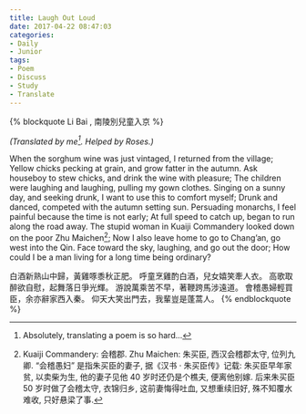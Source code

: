 ```yaml
---
title: Laugh Out Loud
date: 2017-04-22 08:47:03
categories:
- Daily
- Junior
tags:
- Poem
- Discuss
- Study
- Translate
---
```


{% blockquote Li Bai , 南陵別兒童入京 %}

*(Translated by me[^1]. Helped by Roses.)*

When the sorghum wine was just vintaged, I returned from the village;
Yellow chicks pecking at grain, and grow fatter in the autumn.
Ask houseboy to stew chicks, and drink the wine with pleasure;
The children were laughing and laughing, pulling my gown clothes.
Singing on a sunny day, and seeking drunk, I want to use this to comfort myself;
Drunk and danced, competed with the autumn setting sun.
Persuading monarchs, I feel painful because the time is not early;
At full speed to catch up, began to run along the road away.
The stupid woman in Kuaiji Commandery looked down on the poor Zhu Maichen[^2];
Now I also leave home to go to Chang’an, go west into the Qin.
Face toward the sky, laughing, and go out the door;
How could I be a man living for a long time being ordinary?

白酒新熟山中歸，黃雞啄黍秋正肥。
呼童烹雞酌白酒，兒女嬉笑牽人衣。
高歌取醉欲自慰，起舞落日爭光輝。
游說萬乘苦不早，著鞭跨馬涉遠道。
會稽愚婦輕買臣，余亦辭家西入秦。
仰天大笑出門去，我輩豈是蓬蒿人。
{% endblockquote %}

[^1]: Absolutely, translating a poem is so hard...
[^2]: Kuaiji Commandery: 会稽郡. Zhu Maichen: 朱买臣, 西汉会稽郡太守, 位列九卿.  “会稽愚妇” 是指朱买臣的妻子, 据《汉书 · 朱买臣传》记载: 朱买臣早年家贫, 以卖柴为生, 他的妻子见他 40 岁时还仍是个樵夫, 便离他别嫁. 后来朱买臣 50 岁时做了会稽太守, 衣锦归乡, 这前妻悔得吐血, 又想重续旧好, 殊不知覆水难收, 只好悬梁了事.